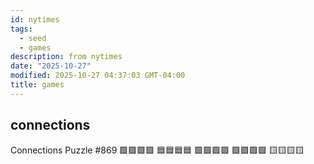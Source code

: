 ```yaml
---
id: nytimes
tags:
  - seed
  - games
description: from nytimes
date: "2025-10-27"
modified: 2025-10-27 04:37:03 GMT-04:00
title: games
---
```


## connections

Connections
Puzzle #869
🟩🟪🟩🟩
🟦🟦🟦🟦
🟩🟩🟩🟩
🟪🟪🟪🟪
🟨🟨🟨🟨
